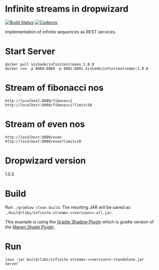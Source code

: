 # Infinite streams in dropwizard
[![Build Status](https://travis-ci.org/kishaningithub/infinitestreams.svg?branch=master)](https://travis-ci.org/kishaningithub/infinitestreams)
[![Codecov](https://img.shields.io/codecov/c/github/kishaningithub/infinitestreams.svg)](https://codecov.io/gh/kishaningithub/infinitestreams)

Implementation of infinite sequences as REST services.

# Start Server

```
docker pull kishanb/infinitestreams:1.0.0
docker run -p 8080:8080 -p 8081:8081 kishanb/infinitestreams:1.0.0
```

# Stream of fibonacci nos

```
http://localhost:8080/fibonacci
http://localhost:8080/fibonacci?limit=10
```

# Stream of even nos

```
http://localhost:8080/even
http://localhost:8080/even?limit=10
```

# Dropwizard version

1.0.5

# Build

Run `./gradlew clean build`. The resulting JAR will be saved as `./build/libs/infinite-streams-<<version>>-all.jar`.

This example is using the [Gradle Shadow Plugin](https://github.com/johnrengelman/shadow) which is gradle
version of the [Maven Shade Plugin](http://maven.apache.org/plugins/maven-shade-plugin/).


# Run

`java -jar build/libs/infinite-streams-<<version>>-standalone.jar server`
